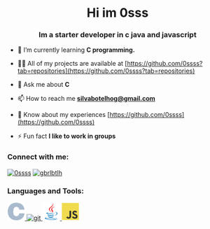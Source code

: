 <h1 align="center">Hi im 0sss</h1>
<h3 align="center">Im a starter developer in c java and javascript</h3>

- 🌱 I’m currently learning **C programming.**

- 👨‍💻 All of my projects are available at [https://github.com/0ssss?tab=repositories](https://github.com/0ssss?tab=repositories)

- 💬 Ask me about **C**

- 📫 How to reach me **silvabotelhog@gmail.com**

- 📄 Know about my experiences [https://github.com/0ssss](https://github.com/0ssss)

- ⚡ Fun fact **I like to work in groups**

<h3 align="left">Connect with me:</h3>
<p align="left">
<a href="https://dev.to/0ssss" target="blank"><img align="center" src="https://cdn.jsdelivr.net/npm/simple-icons@3.0.1/icons/dev-dot-to.svg" alt="0ssss" height="30" width="40" /></a>
<a href="https://instagram.com/gbrlbtlh" target="blank"><img align="center" src="https://raw.githubusercontent.com/rahuldkjain/github-profile-readme-generator/neutral-icons/src/images/icons/Social/instagram.svg" alt="gbrlbtlh" height="30" width="40" /></a>
</p>

<h3 align="left">Languages and Tools:</h3>
<p align="left"> <a href="https://www.cprogramming.com/" target="_blank"> <img src="https://raw.githubusercontent.com/devicons/devicon/master/icons/c/c-original.svg" alt="c" width="40" height="40"/> </a> <a href="https://git-scm.com/" target="_blank"> <img src="https://www.vectorlogo.zone/logos/git-scm/git-scm-icon.svg" alt="git" width="40" height="40"/> </a> <a href="https://www.java.com" target="_blank"> <img src="https://raw.githubusercontent.com/devicons/devicon/master/icons/java/java-original.svg" alt="java" width="40" height="40"/> </a> <a href="https://developer.mozilla.org/en-US/docs/Web/JavaScript" target="_blank"> <img src="https://raw.githubusercontent.com/devicons/devicon/master/icons/javascript/javascript-original.svg" alt="javascript" width="40" height="40"/> </a> </p>
